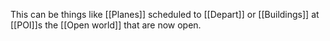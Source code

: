  This can be things like [[Planes]] scheduled to [[Depart]] or [[Buildings]] at [[POI]]s the [[Open world]] that are now open. 